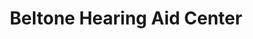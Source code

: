 ---
title: "Beltone Hearing Aid Center"
url: /ashtabula/beltone-hearing-aid-center/
shop: Hörgeräte
---